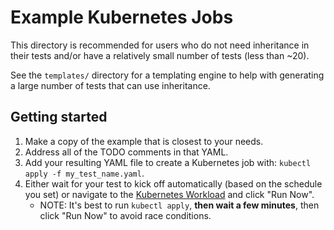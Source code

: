 # Example Kubernetes Jobs

This directory is recommended for users who do not need inheritance in their
tests and/or have a relatively small number of tests (less than ~20).

See the `templates/` directory for a templating engine to help with generating
a large number of tests that can use inheritance.

## Getting started

1. Make a copy of the example that is closest to your needs.
2. Address all of the TODO comments in that YAML.
3. Add your resulting YAML file to create a Kubernetes job with: `kubectl apply
  -f my_test_name.yaml`.
4. Either wait for your test to kick off automatically (based on the schedule you
  set) or navigate to the [Kubernetes Workload](https://console.cloud.google.com/kubernetes/workload) and click "Run Now".
    * NOTE: It's best to run `kubectl apply`, **then wait a few minutes**, then click "Run Now" to avoid race conditions.
